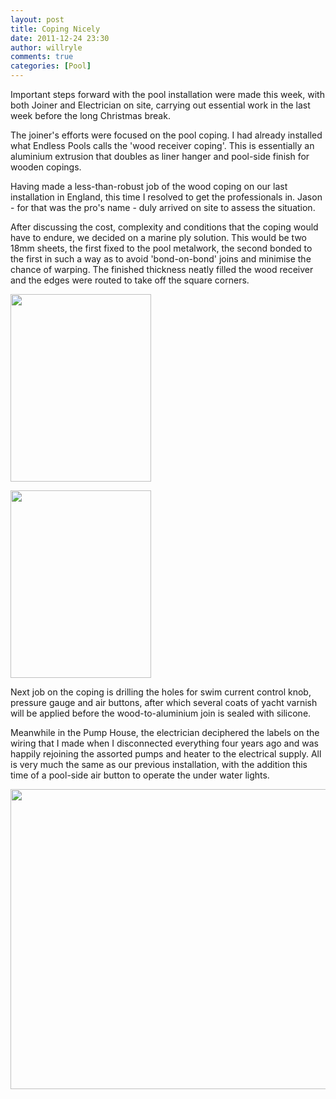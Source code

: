 ```yaml
---
layout: post
title: Coping Nicely
date: 2011-12-24 23:30
author: willryle
comments: true
categories: [Pool]
---
```

Important steps forward with the pool installation were made this week, with both Joiner and Electrician on site, carrying out essential work in the last week before the long Christmas break.

<!--more-->

The joiner's efforts were focused on the pool coping. I had already installed what Endless Pools calls the 'wood receiver coping'. This is essentially an aluminium extrusion that doubles as liner hanger and pool-side finish for wooden copings.

Having made a less-than-robust job of the wood coping on our last installation in England, this time I resolved to get the professionals in. Jason - for that was the pro's name - duly arrived on site to assess the situation.

After discussing the cost, complexity and conditions that the coping would have to endure, we decided on a marine ply solution. This would be two 18mm sheets, the first fixed to the pool metalwork, the second bonded to the first in such a way as to avoid 'bond-on-bond' joins and minimise the chance of warping. The finished thickness neatly filled the wood receiver and the edges were routed to take off the square corners.

<a href="http://willryle.files.wordpress.com/2011/12/christmas-eve-011.jpg" target="_blank"><img class="alignleft size-medium wp-image-886" title="Coping 1" src="http://willryle.files.wordpress.com/2011/12/christmas-eve-011.jpg?w=225" alt="" width="225" height="300" /></a>

<a href="http://willryle.files.wordpress.com/2011/12/christmas-eve-009.jpg" target="_blank"><img class="alignnone size-medium wp-image-887" title="Coping 2" src="http://willryle.files.wordpress.com/2011/12/christmas-eve-009.jpg?w=225" alt="" width="225" height="300" /></a>

Next job on the coping is drilling the holes for swim current control knob, pressure gauge and air buttons, after which several coats of yacht varnish will be applied before the wood-to-aluminium join is sealed with silicone.

Meanwhile in the Pump House, the electrician deciphered the labels on the wiring that I made when I disconnected everything four years ago and was happily rejoining the assorted pumps and heater to the electrical supply. All is very much the same as our previous installation, with the addition this time of a pool-side air button to operate the under water lights.

<a href="http://willryle.files.wordpress.com/2011/12/christmas-eve-040.jpg" target="_blank"><img class="alignnone size-full wp-image-888" title="Pump House" src="http://willryle.files.wordpress.com/2011/12/christmas-eve-040.jpg" alt="" width="640" height="480" /></a>
